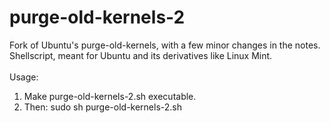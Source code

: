 # purge-old-kernels-2
Fork of Ubuntu's purge-old-kernels, with a few minor changes in the notes.<br>
Shellscript, meant for Ubuntu and its derivatives like Linux Mint.<br>
<br>
Usage:<br>
1. Make purge-old-kernels-2.sh executable.<br>
2. Then: sudo sh purge-old-kernels-2.sh
